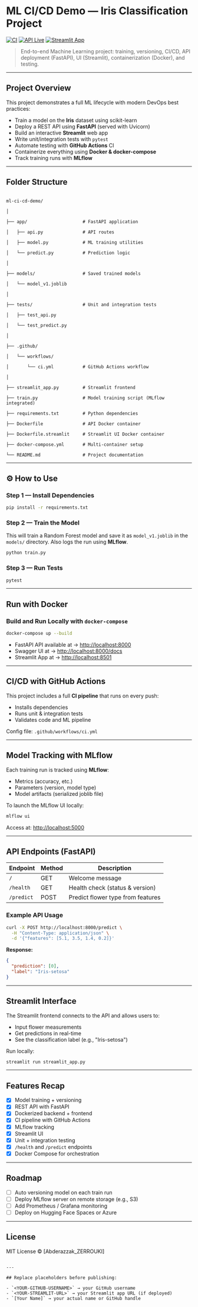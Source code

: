 # ML CI/CD Demo — Iris Classification Project

[![CI](https://github.com/<YOUR-GITHUB-USERNAME>/ml-ci-cd-demo/actions/workflows/ci.yml/badge.svg)](https://github.com/<YOUR-GITHUB-USERNAME>/ml-ci-cd-demo/actions)
[![API Live](https://img.shields.io/badge/api-live-success)](https://ml-ci-cd-demo-2.onrender.com)
[![Streamlit App](https://img.shields.io/badge/demo-streamlit-blue)](https://<YOUR-STREAMLIT-URL>.streamlit.app/)

> End-to-end Machine Learning project: training, versioning, CI/CD, API deployment (FastAPI), UI (Streamlit), containerization (Docker), and testing.

---

## Project Overview

This project demonstrates a full ML lifecycle with modern DevOps best practices:

- Train a model on the **Iris** dataset using scikit-learn
- Deploy a REST API using **FastAPI** (served with Uvicorn)
- Build an interactive **Streamlit** web app
- Write unit/integration tests with `pytest`
- Automate testing with **GitHub Actions** CI
- Containerize everything using **Docker & docker-compose**
- Track training runs with **MLflow**

---

## Folder Structure

```

ml-ci-cd-demo/

│

├── app/                     # FastAPI application

│   ├── api.py               # API routes

│   ├── model.py             # ML training utilities

│   └── predict.py           # Prediction logic

│

├── models/                  # Saved trained models

│   └── model_v1.joblib

│

├── tests/                   # Unit and integration tests

│   ├── test_api.py

│   └── test_predict.py

│

├── .github/

│   └── workflows/

│       └── ci.yml           # GitHub Actions workflow

│

├── streamlit_app.py         # Streamlit frontend

├── train.py                 # Model training script (MLflow integrated)

├── requirements.txt         # Python dependencies

├── Dockerfile               # API Docker container

├── Dockerfile.streamlit     # Streamlit UI Docker container

├── docker-compose.yml       # Multi-container setup

└── README.md                # Project documentation

````

---

## ⚙️ How to Use

### Step 1 — Install Dependencies

```bash
pip install -r requirements.txt
````

### Step 2 — Train the Model

This will train a Random Forest model and save it as `model_v1.joblib` in the `models/` directory.
Also logs the run using **MLflow**.

```bash
python train.py
```

### Step 3 — Run Tests

```bash
pytest
```

---

## Run with Docker

### Build and Run Locally with `docker-compose`

```bash
docker-compose up --build
```

* FastAPI API available at → [http://localhost:8000](http://localhost:8000)
* Swagger UI at → [http://localhost:8000/docs](http://localhost:8000/docs)
* Streamlit App at → [http://localhost:8501](http://localhost:8501)

---

## CI/CD with GitHub Actions

This project includes a full **CI pipeline** that runs on every push:

* Installs dependencies
* Runs unit & integration tests
* Validates code and ML pipeline

Config file: `.github/workflows/ci.yml`

---

## Model Tracking with MLflow

Each training run is tracked using **MLflow**:

* Metrics (accuracy, etc.)
* Parameters (version, model type)
* Model artifacts (serialized joblib file)

To launch the MLflow UI locally:

```bash
mlflow ui
```

Access at: [http://localhost:5000](http://localhost:5000)

---

## API Endpoints (FastAPI)

| Endpoint   | Method | Description                       |
| ---------- | ------ | --------------------------------- |
| `/`        | GET    | Welcome message                   |
| `/health`  | GET    | Health check (status & version)   |
| `/predict` | POST   | Predict flower type from features |

### Example API Usage

```bash
curl -X POST http://localhost:8000/predict \
  -H "Content-Type: application/json" \
  -d '{"features": [5.1, 3.5, 1.4, 0.2]}'
```

**Response:**

```json
{
  "prediction": [0],
  "label": "Iris-setosa"
}
```

---

## Streamlit Interface

The Streamlit frontend connects to the API and allows users to:

* Input flower measurements
* Get predictions in real-time
* See the classification label (e.g., "Iris-setosa")

Run locally:

```bash
streamlit run streamlit_app.py
```

---

## Features Recap

* [x] Model training + versioning
* [x] REST API with FastAPI
* [x] Dockerized backend + frontend
* [x] CI pipeline with GitHub Actions
* [x] MLflow tracking
* [x] Streamlit UI
* [x] Unit + integration testing
* [x] `/health` and `/predict` endpoints
* [x] Docker Compose for orchestration

---

## Roadmap

* [ ] Auto versioning model on each train run
* [ ] Deploy MLflow server on remote storage (e.g., S3)
* [ ] Add Prometheus / Grafana monitoring
* [ ] Deploy on Hugging Face Spaces or Azure

---

## License

MIT License © [Abderazzak_ZERROUKI]

```

---

## Replace placeholders before publishing:

- `<YOUR-GITHUB-USERNAME>` → your GitHub username
- `<YOUR-STREAMLIT-URL>` → your Streamlit app URL (if deployed)
- `[Your Name]` → your actual name or GitHub handle



